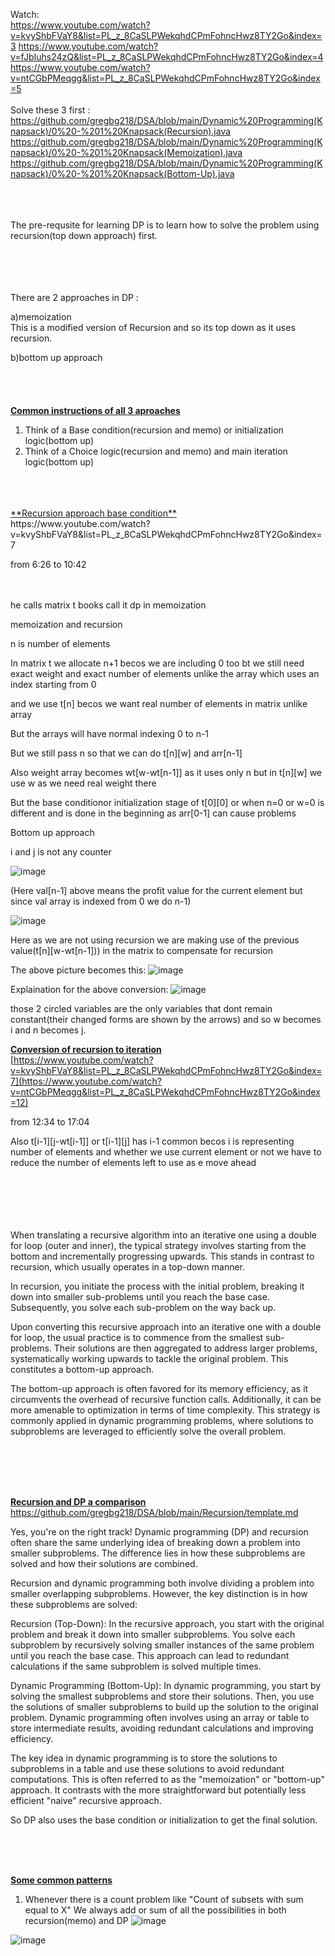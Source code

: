 Watch:<br />
https://www.youtube.com/watch?v=kvyShbFVaY8&list=PL_z_8CaSLPWekqhdCPmFohncHwz8TY2Go&index=3
https://www.youtube.com/watch?v=fJbIuhs24zQ&list=PL_z_8CaSLPWekqhdCPmFohncHwz8TY2Go&index=4
https://www.youtube.com/watch?v=ntCGbPMeqgg&list=PL_z_8CaSLPWekqhdCPmFohncHwz8TY2Go&index=5
<br />
<br />
Solve these 3 first :<br />
https://github.com/gregbg218/DSA/blob/main/Dynamic%20Programming(Knapsack)/0%20-%201%20Knapsack(Recursion).java<br />
https://github.com/gregbg218/DSA/blob/main/Dynamic%20Programming(Knapsack)/0%20-%201%20Knapsack(Memoization).java<br />
https://github.com/gregbg218/DSA/blob/main/Dynamic%20Programming(Knapsack)/0%20-%201%20Knapsack(Bottom-Up).java<br />
<br />
<br />
<br />

The pre-requsite for learning DP is to learn how to solve the problem using recursion(top down approach) first.<br />
<br />
<br />
<br />
<br />

There are 2 approaches in DP  : <br />

a)memoization  <br />
This is a modified version of Recursion and so its top down as it uses recursion.<br />

b)bottom up approach  <br />
<br />
<br />
<br />
<br />
<ins>**Common instructions of all 3 aproaches**</ins><br />
1) Think of a Base condition(recursion and memo) or initialization logic(bottom up)<br />
2) Think of a Choice logic(recursion and memo) and main iteration logic(bottom up)<br />

<br />
<br />
<br />
<ins>**Recursion approach base condition**</ins><br />
https://www.youtube.com/watch?v=kvyShbFVaY8&list=PL_z_8CaSLPWekqhdCPmFohncHwz8TY2Go&index=7

from 6:26 to 10:42<br />
<br />
<br />


he calls matrix t books call it dp in memoization


memoization and recursion

n is number of elements 


In matrix t we allocate n+1 becos we are including 0 too bt we still need exact weight and exact number of elements unlike the array which uses an index starting from 0

and we use t[n] becos we want real number of elements in matrix unlike array


But the arrays will have normal indexing 0 to n-1 


But we still pass n so that 
we can do t[n][w] and arr[n-1]

Also weight array becomes wt[w-wt[n-1]] as it uses only n but in t[n][w] we use w as we need real weight there 


But the base conditionor initialization stage of t[0][0] or when n=0 or w=0 is different and is done in the beginning
as arr[0-1] can cause problems








Bottom up approach

i and j is not any counter

![image](https://github.com/gregbg218/DSA/assets/72642906/2d4590f1-016e-4ff7-a2c0-62d4bb9e8a73)

(Here val[n-1] above means the profit value for the current element but since val array is indexed from 0 we do n-1)

![image](https://github.com/gregbg218/DSA/assets/72642906/3316667c-4141-423a-81a7-34a48ed5cc2d)



Here as we are not using recursion we are making use of the previous value(t[n][w-wt[n-1])) in the matrix to compensate for recursion





The above picture becomes this:
![image](https://github.com/gregbg218/DSA/assets/72642906/dcb22378-e427-47b6-bc7b-41a90e50aab2)



Explaination for the above conversion:
![image](https://github.com/gregbg218/DSA/assets/72642906/8d1759d5-dec8-40c5-920c-18e5d94cfa1f)

those 2 circled variables are the only variables that dont remain constant(their changed forms are shown by the arrows) and so w becomes i and n becomes j.

<ins>**Conversion of recursion to iteration**</ins><br />
[https://www.youtube.com/watch?v=kvyShbFVaY8&list=PL_z_8CaSLPWekqhdCPmFohncHwz8TY2Go&index=7](https://www.youtube.com/watch?v=ntCGbPMeqgg&list=PL_z_8CaSLPWekqhdCPmFohncHwz8TY2Go&index=12)

from 12:34 to 17:04



Also t[i-1][j-wt[i-1]] or t[i-1][j] has i-1 common becos i is representing number of elements and whether we use current element or not we have to reduce the number of elements left to use as e move ahead


<br />
<br />
<br />
<br />
<br />
When translating a recursive algorithm into an iterative one using a double for loop (outer and inner), 
the typical strategy involves starting from the bottom and incrementally progressing upwards. 
This stands in contrast to recursion, which usually operates in a top-down manner.

In recursion, you initiate the process with the initial problem, breaking it down into smaller sub-problems 
until you reach the base case. Subsequently, you solve each sub-problem on the way back up.

Upon converting this recursive approach into an iterative one with a double for loop, the usual practice 
is to commence from the smallest sub-problems. Their solutions are then aggregated to address larger problems, 
systematically working upwards to tackle the original problem. This constitutes a bottom-up approach.

The bottom-up approach is often favored for its memory efficiency, as it circumvents the overhead of recursive function calls. 
Additionally, it can be more amenable to optimization in terms of time complexity. This strategy is commonly applied 
in dynamic programming problems, where solutions to subproblems are leveraged to efficiently solve the overall problem.


<br />
<br />
<br />
<br />

<ins>**Recursion and DP a comparison**</ins><br />
https://github.com/gregbg218/DSA/blob/main/Recursion/template.md

Yes, you're on the right track! Dynamic programming (DP) and recursion often share the same underlying idea of breaking down a problem into smaller subproblems. The difference lies in how these subproblems are solved and how their solutions are combined.

Recursion and dynamic programming both involve dividing a problem into smaller overlapping subproblems. However, the key distinction is in how these subproblems are solved:

Recursion (Top-Down): In the recursive approach, you start with the original problem and break it down into smaller subproblems. You solve each subproblem by recursively solving smaller instances of the same problem until you reach the base case. This approach can lead to redundant calculations if the same subproblem is solved multiple times.

Dynamic Programming (Bottom-Up): In dynamic programming, you start by solving the smallest subproblems and store their solutions. Then, you use the solutions of smaller subproblems to build up the solution to the original problem. Dynamic programming often involves using an array or table to store intermediate results, avoiding redundant calculations and improving efficiency.

The key idea in dynamic programming is to store the solutions to subproblems in a table and use these solutions to avoid redundant computations. This is often referred to as the "memoization" or "bottom-up" approach. It contrasts with the more straightforward but potentially less efficient "naive" recursive approach.

So DP also uses the base condition or initialization to get the final solution.

<br />
<br />
<br />

<ins>**Some common patterns**</ins><br />
1) Whenever there is a count problem like "Count of subsets with sum equal to X"
We always add or sum of all the possibilities in both recursion(memo) and DP
![image](https://github.com/gregbg218/DSA/assets/72642906/5cc19411-bf9f-443c-be9b-48d5b1d36b14)


![image](https://github.com/gregbg218/DSA/assets/72642906/2d65a47a-c747-4c67-b3bd-6e16ce8aec9b)


